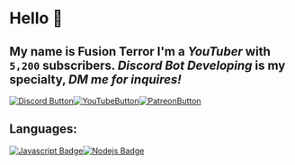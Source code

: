 # **Hello** 👋
My name is **Fusion Terror**  I'm a ***YouTuber*** with `5,200` subscribers. ***__Discord Bot Developing__*** is my specialty, *DM me for inquires!*
---
[![Discord Button](https://external-content.duckduckgo.com/iu/?u=https%3A%2F%2Fstatic.filehorse.com%2Ficons%2Fmessaging-and-chat%2Fdiscord-icon-32.png&f=1&nofb=1)](https://discord.gg/QJyTkNxVrX)[![YouTubeButton](https://external-content.duckduckgo.com/iu/?u=https%3A%2F%2Fcdn1.iconfinder.com%2Fdata%2Ficons%2Fgoogle_jfk_icons_by_carlosjj%2F32%2Fyoutube.png&f=1&nofb=1)](https://youtube.com/fusionterror)[![PatreonButton](https://external-content.duckduckgo.com/iu/?u=https%3A%2F%2Fc5.patreon.com%2Fexternal%2Ffavicon%2Ffavicon-32x32.png&f=1&nofb=1)](https://patreon.com/fusionterror)

##  **Languages:**
[![Javascript Badge](https://img.shields.io/badge/-Javascript-F0DB4F?style=for-the-badge&labelColor=black&logo=javascript&logoColor=F0DB4F)](#)[![Nodejs Badge](https://img.shields.io/badge/-Nodejs-3C873A?style=for-the-badge&labelColor=black&logo=node.js&logoColor=3C873A)](#)
